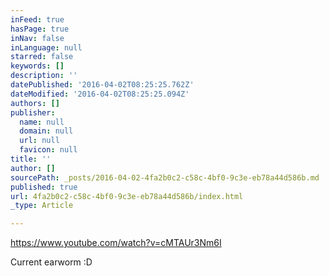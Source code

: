 ```yaml
---
inFeed: true
hasPage: true
inNav: false
inLanguage: null
starred: false
keywords: []
description: ''
datePublished: '2016-04-02T08:25:25.762Z'
dateModified: '2016-04-02T08:25:25.094Z'
authors: []
publisher:
  name: null
  domain: null
  url: null
  favicon: null
title: ''
author: []
sourcePath: _posts/2016-04-02-4fa2b0c2-c58c-4bf0-9c3e-eb78a44d586b.md
published: true
url: 4fa2b0c2-c58c-4bf0-9c3e-eb78a44d586b/index.html
_type: Article

---
```

https://www.youtube.com/watch?v=cMTAUr3Nm6I

Current earworm :D